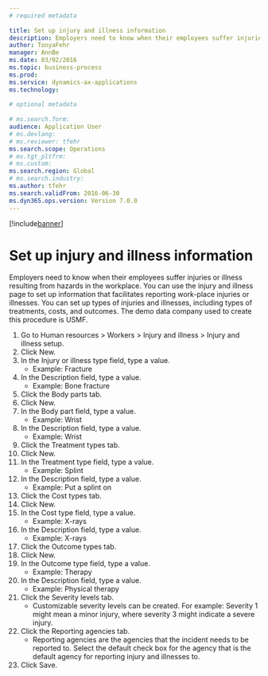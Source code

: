 ```yaml
--- 
# required metadata 
 
title: Set up injury and illness information
description: Employers need to know when their employees suffer injuries or illness resulting from hazards in the workplace. 
author: TonyaFehr 
manager: AnnBe 
ms.date: 03/02/2016
ms.topic: business-process 
ms.prod:  
ms.service: dynamics-ax-applications 
ms.technology:  
 
# optional metadata 
 
# ms.search.form:   
audience: Application User 
# ms.devlang:  
# ms.reviewer: tfehr 
ms.search.scope: Operations 
# ms.tgt_pltfrm:  
# ms.custom:  
ms.search.region: Global
# ms.search.industry: 
ms.author: tfehr 
ms.search.validFrom: 2016-06-30 
ms.dyn365.ops.version: Version 7.0.0 
---
```


[!include[banner](../includes/banner.md)]

# Set up injury and illness information

Employers need to know when their employees suffer injuries or illness resulting from hazards in the workplace. You can use the injury and illness page to set up information that facilitates reporting work-place injuries or illnesses. You can set up types of injuries and illnesses, including types of treatments, costs, and outcomes. The demo data company used to create this procedure is USMF.

1. Go to Human resources > Workers > Injury and illness > Injury and illness setup.
2. Click New.
3. In the Injury or illness type field, type a value.
    * Example: Fracture  
4. In the Description field, type a value.
    * Example: Bone fracture  
5. Click the Body parts tab.
6. Click New.
7. In the Body part field, type a value.
    * Example: Wrist  
8. In the Description field, type a value.
    * Example: Wrist  
9. Click the Treatment types tab.
10. Click New.
11. In the Treatment type field, type a value.
    * Example: Splint  
12. In the Description field, type a value.
    * Example: Put a splint on  
13. Click the Cost types tab.
14. Click New.
15. In the Cost type field, type a value.
    * Example: X-rays  
16. In the Description field, type a value.
    * Example: X-rays  
17. Click the Outcome types tab.
18. Click New.
19. In the Outcome type field, type a value.
    * Example: Therapy  
20. In the Description field, type a value.
    * Example: Physical therapy  
21. Click the Severity levels tab.
    * Customizable severity levels can be created. For example: Severity 1 might mean a minor injury, where severity 3 might indicate a severe injury.  
22. Click the Reporting agencies tab.
    * Reporting agencies are the agencies that the incident needs to be reported to. Select the default check box for the agency that is the default agency for reporting injury and illnesses to.  
23. Click Save.

